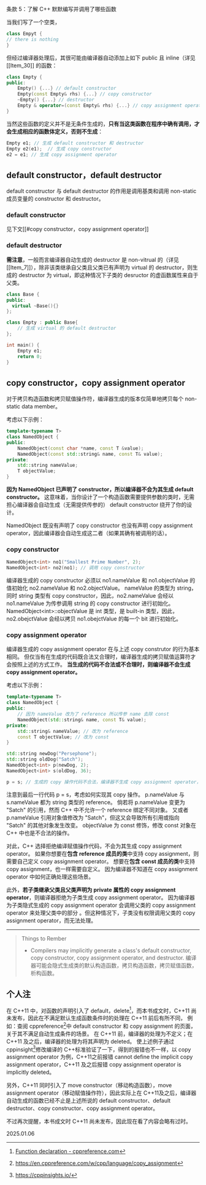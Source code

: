 条款 5：了解 C++ 默默编写并调用了哪些函数

当我们写了一个空类，
~~~cpp
class Empyt {
// there is nothing
}
~~~
但经过编译器处理后，其很可能由编译器自动添加上如下 public 且 inline（详见[[Item_30]] 的函数：
~~~cpp
class Empty {
public:
    Empty() {...} // default constructor
    Empty(const Empty& rhs) {...} // copy constructor
    ~Empty() {...} // destructor
    Empty & operator=(const Empty& rhs) {...} // copy assignment operator
}
~~~
当然这些函数的定义并不是无条件生成的，**只有当这类函数在程序中确有调用，才会生成相应的函数体定义，否则不生成**：
~~~cpp
Empty e1; // 生成 default constructor 和 destructor
Empty e2(e1);  // 生成 copy constructor
e2 = e1; // 生成 copy assignment operator
~~~
## default constructor，default destructor
default constructor 与 default destructor 的作用是调用基类和调用 non-static 成员变量的 constructor 和 destructor。
### default constructor
见下文[[#copy constructor，copy assignment operator]]
### default destructor

**需注意**，一般而言编译器自动生成的 destructor 是 non-vitrual 的（详见[[Item_7]]），除非该类继承自父类且父类已有声明为 virtual 的 destructor，则生成的 destructor 为 virtual，即这种情况下子类的 desructor 的虚函数属性来自于父类。
~~~cpp
class Base {
public:
  virtual ~Base(){}
};

class Empty : public Base{
    // 生成 virtual 的 default destructor
};

int main() {
  	Empty e1;
  	return 0;
}
~~~
## copy constructor，copy assignment operator
对于拷贝构造函数和拷贝赋值操作符，编译器生成的版本仅简单地拷贝每个 non-static data member。

考虑以下示例：
~~~cpp
template<typename T>
class NamedObject {
public:
    NamedObject(const char *name, const T &value);
    NamedObject(const std::string& name, const T& value);
private:
    std::string nameValue;
    T objectValue;
}
~~~
**因为 NamedObject 已声明了 constructor，所以编译器不会为其生成 default constructor。**
这意味着，当你设计了一个构造函数需要提供参数的类时，无需担心编译器会自动生成（无需提供传参的） default constructor 绕开了你的设计。

NamedObject 既没有声明了 copy constructor 也没有声明 copy assignment operator，因此编译器会自动生成这二者（如果其确有被调用的话）。
### copy constructor

~~~cpp
NamedObject<int> no1("Smallest Prime Number", 2);
NamedObject<int> no2(no1); // 调用 copy constructor
~~~
编译器生成的 copy constructor 必须以 no1.nameValue 和 no1.objectValue 的值初始化 no2.nameValue 和 no2.objectValue。
nameValue 的类型为 string，同时 string 类型有 copy constructor，因此，no2.nameValue 会经以 no1.nameValue 为传参调用 string 的 copy constructor 进行初始化。
NamedObject\<int\>::objectValue 是 int 类型，是 built-in 类型，因此，no2.obejctValue 会经以拷贝 no1.obejctValue 的每一个 bit 进行初始化。
### copy assignment operator
编译器生成的 copy assignment operator 在与上述 copy construtor 的行为基本相同。
但仅当有在生成的代码既合法又合理时，编译器生成的拷贝赋值运算符才会按照上述的方式工作。
**当生成的代码不合法或不合理时，则编译器不会生成 copy assignment operator。**

考虑以下示例：
~~~cpp
template<typename T>
class NamedObject {
public:
    // 因为 nameValue 改为了 reference 所以传参 name 去除 const
    NamedObject(std::string& name, const T& value);
private:
    std::string& nameValue; // 改为 reference
    const T objectValue; // 改为 const
}

std::string newDog("Persephone");
std::string oldDog("Satch");
NamedObject<int> p(newDog, 2);
NamedObject<int> s(oldDog, 36);

p = s; // 生成的 copy 操作代码不合法，编译器不生成 copy assignment operator，会报错
~~~
注意到最后一行代码 p = s，考虑如何实现其 copy 操作。
p.nameValue 与 s.nameValue 都为 string 类型的 reference。
倘若将 p.nameValue 变更为 "Satch" 的引用，然而 C++ 中不允许一个 reference 绑定不同对象。
又或者 p.nameValue 引用对象值修改为 "Satch"，但这又会导致所有引用或指向 "Satch" 的其他对象发生改变。
objectValue 为 const 修饰，修改 const 对象在 C++ 中也是不合法的操作。

对此，C++ 选择拒绝编译赋值操作代码，不会为其生成 copy assignment operator。
如果你想要在**包含 reference 成员的类**中支持 copy assignment，则需要自己定义 copy assignment operator。
想要在**包含 const 成员的类**中支持 copy assignment，也一样需要自定义。
因为编译器不知道在 copy assignment operator 中如何正确处理这些场景。

此外，**若子类继承父类且父类声明为 private 属性的 copy assignment operator**，则编译器拒绝为子类生成 copy assignment operator。
因为编译器为子类隐式生成的 copy assignment operator 会调用父类的 copy assignment operator 来处理父类中的部分 。但这种情况下，子类没有权限调用父类的 copy assignment operator，而无法处理。

---
>Things to Rember
>- Compilers may implicitly generate a class's default constructor, copy constructor, copy assignment operator, and destructor.
>  编译器可能会隐式生成类的默认构造函数，拷贝构造函数，拷贝赋值函数，析构函数。
## 个人注

在 C++11 中，对函数的声明引入了 default，delete[^1]，而本书成文时，C++11 尚未发布，因此在不满足默认生成函数条件时的处理在 C++11 前后有所不同，
例如：查阅 cppreference[^2]中 default constructor 和 copy assignment 的页面，关于其不满足自动生成条件的场景。
在 C++11 前，编译器的处理为不定义；在C++11 及之后，编译器的处理为将其声明为 deleted。
使上述例子通过 cppinsight[^3]修改编译的 C++标准验证了一下，得到的报错也不一样，以 copy assignment operator 为例，C++11之前报错 cannot define the implicit copy assignment operator，C++11 及之后报错 copy assignment operator is implicitly deleted。

另外，C++11 同时引入了 move constructor（移动构造函数），move assignment operator（移动赋值操作符），因此实际上在 C++11及之后，编译器自动生成的函数已经不止是上述所说的 default constructor、default destructor、copy constructor、copy assignment operator。

不过再次提醒，本书成文时 C++11 尚未发布，因此现在看了内容会略有过时。

[^1]: [Function declaration - cppreference.com](https://en.cppreference.com/w/cpp/language/function)
[^2]: https://en.cppreference.com/w/cpp/language/copy_assignment
[^3]: https://cppinsights.io/

2025.01.06